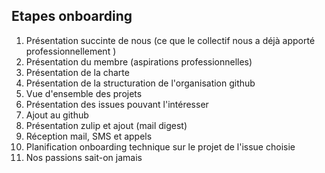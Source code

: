 
## Etapes onboarding

1. Présentation succinte de nous (ce que le collectif nous a déjà apporté professionnellement )
2. Présentation du membre (aspirations professionnelles)
3. Présentation de la charte
4. Présentation de la structuration de l'organisation github
5. Vue d'ensemble des projets
6. Présentation des issues pouvant l'intéresser
7. Ajout au github
8. Présentation zulip et ajout (mail digest)
9. Réception mail, SMS et appels
10. Planification onboarding technique sur le projet de l'issue choisie
11. Nos passions sait-on jamais